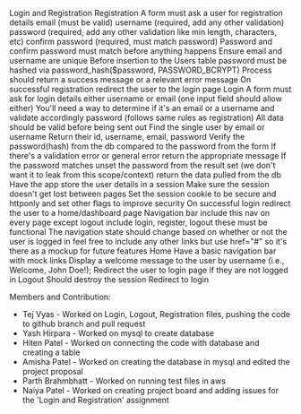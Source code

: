 Login and Registration
Registration
A form must ask a user for registration details
email (must be valid)
username (required, add any other validation)
password (required, add any other validation like min length, characters, etc)
confirm password (required, must match password)
Password and confirm password must match before anything happens
Ensure email and username are unique
Before insertion to the Users table password must be hashed via password_hash($password, PASSWORD_BCRYPT)
Process should return a success message or a relevant error message
On successful registration redirect the user to the login page
Login
A form must ask for login details
either username or email (one input field should allow either)
You'll need a way to determine if it's an email or a username and validate accordingly
password (follows same rules as registration)
All data should be valid before being sent out
Find the single user by email or username
Return their id, username, email, password
Verify the password(hash) from the db compared to the password from the form
If there's a validation error or general error return the appropriate message
If the password matches
unset the password from the result set (we don't want it to leak from this scope/context)
return the data pulled from the db
Have the app store the user details in a session
Make sure the session doesn't get lost between pages
Set the session cookie to be secure and httponly and set other flags to improve security
On successful login redirect the user to a home/dashboard page
Navigation bar
include this nav on every page except logout
include login, register, logout
these must be functional
The navigation state should change based on whether or not the user is logged in
feel free to include any other links but use href="#" so it's there as a mockup for future features
 Home
Have a basic navigation bar with mock links
Display a welcome message to the user by username (i.e., Welcome, John Doe!);
Redirect the user to login page if they are not logged in
Logout
Should destroy the session
Redirect to login

Members and Contribution:
* Tej Vyas - Worked on Login, Logout, Registration files, pushing the code to github branch and pull request
* Yash Hirpara - Worked on mysql to create database
* Hiten Patel - Worked on connecting the code with database and creating a table
* Amisha Patel - Worked on creating the database in mysql and edited the project proposal
* Parth Brahmbhatt - Worked on running test files in aws
* Naiya Patel - Worked on creating project board and adding issues for the 'Login and Registration' assignment
